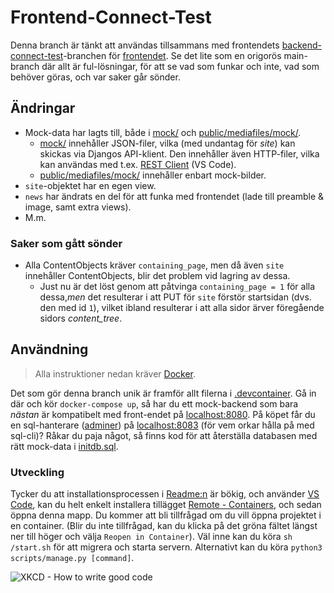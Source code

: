 # Frontend-Connect-Test
Denna branch är tänkt att användas tillsammans med frontendets [backend-connect-test](https://github.com/Fysiksektionen/Hemsida-Frontend/tree/backend-connect-test)-branchen för [frontendet](https://github.com/Fysiksektionen/Hemsida-Frontend). Se det lite som en origorös main-branch där allt är ful-lösningar, för att se vad som funkar och inte, vad som behöver göras, och var saker går sönder.

## Ändringar
* Mock-data har lagts till, både i [mock/](mock) och [public/mediafiles/mock/](public/mediafiles/mock).
  * [mock/](mock) innehåller JSON-filer, vilka (med undantag för _site_) kan skickas via Djangos API-klient. Den innehåller även HTTP-filer, vilka kan användas med t.ex. [REST Client](https://marketplace.visualstudio.com/items?itemName=humao.rest-client) (VS Code).
  * [public/mediafiles/mock/](public/mediafiles/mock) innehåller enbart mock-bilder.
* `site`-objektet har en egen view.
* `news` har ändrats en del för att funka med frontendet (lade till preamble & image, samt extra views).
* M.m.

### Saker som gått sönder
 * Alla ContentObjects kräver `containing_page`, men då även `site` innehåller ContentObjects, blir det problem vid lagring av dessa.
   * Just nu är det löst genom att påtvinga `containing_page = 1` för alla dessa,_men_ det resulterar i att PUT för `site` förstör startsidan (dvs. den med id `1`), vilket ibland resulterar i att alla sidor ärver föregående sidors _content\_tree_.


## Användning
> Alla instruktioner nedan kräver [Docker](https://docs.docker.com/engine/install/).

Det som gör denna branch unik är framför allt filerna i [.devcontainer](.devcontainer). Gå in där och kör `docker-compose up`, så har du ett mock-backend som bara _nästan_ är kompatibelt med front-endet på [localhost:8080](http://localhost:8080). På köpet får du en sql-hanterare ([adminer](https://www.adminer.org)) på [localhost:8083](http://localhost:8083) (för vem orkar hålla på med sql-cli)? Råkar du paja något, så finns kod för att återställa databasen med rätt mock-data i [initdb.sql](.devcontainer/initdb.sql).

### Utveckling
Tycker du att installationsprocessen i [Readme:n](README.md) är bökig, och använder [VS Code](https://code.visualstudio.com), kan du helt enkelt installera tillägget [Remote - Containers](https://marketplace.visualstudio.com/items?itemName=ms-vscode-remote.remote-containers), och sedan öppna denna mapp. Du kommer att bli tillfrågad om du vill öppna projektet i en container. (Blir du inte tillfrågad, kan du klicka på det gröna fältet längst ner till höger och välja `Reopen in Container`). Väl inne kan du köra `sh /start.sh` för att migrera och starta servern. Alternativt kan du köra `python3 scripts/manage.py [command]`.

![XKCD - How to write good code](https://imgs.xkcd.com/comics/good_code.png)
